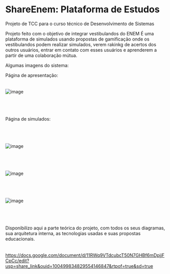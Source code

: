 # ShareEnem: Plataforma de Estudos
 Projeto de TCC para o curso técnico de Desenvolvimento de Sistemas


Projeto feito com o objetivo de integrar vestibulandos do ENEM 
É uma plataforma de simulados usando propostas de gamificação onde os vestibulandos podem realizar simulados, verem rakinkg de acertos dos outros usuários, entrar em contato com esses usuários e aprenderem a partir de uma colaboração mútua.

Algumas imagens do sistema:

Página de apresentação:
<br><br><br>
![image](https://user-images.githubusercontent.com/81335163/230734154-7ee5dee0-c195-45d1-9432-f22b0d36908a.png)
<br><br><br><br><br>
Página de simulados:
<br><br><br><br><br>
![image](https://user-images.githubusercontent.com/81335163/230734086-3698b24e-63ef-45d0-8259-94d2a07999fa.png)
<br><br><br><br><br>
![image](https://user-images.githubusercontent.com/81335163/230734194-1d525f2f-2f55-4bdc-969b-ae9ac8dbdf3d.png)
<br><br><br><br><br>
![image](https://user-images.githubusercontent.com/81335163/230734215-93463e2d-187a-438e-afea-0bb04ca4ebc4.png)
<br><br><br><br><br>
Disponibilizo aqui a parte teórica do projeto, com todos os seus diagramas, sua arquitetura interna, as tecnologias usadas e suas propostas educacionais.
<br><br><br>
https://docs.google.com/document/d/11RWq9VTdcubcT50N7GHBf6mDpjjFCpCc/edit?usp=share_link&ouid=100499834829554146847&rtpof=true&sd=true
